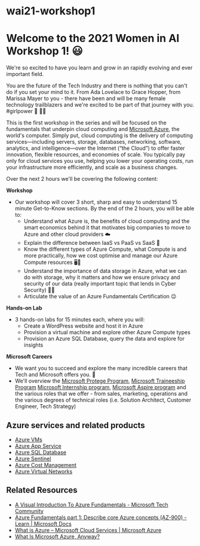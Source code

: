 # wai21-workshop1

# **Welcome to the 2021 Women in AI Workshop 1!** 😃 

We're so excited to have you learn and grow in an rapidly evolving and ever important field. 

You are the future of the Tech Industry and there is nothing that you can't do if you set your mind to it. From Ada Lovelace to Grace Hopper, from Marissa Mayer to you - there have been and will be many female technology trailblazers and we're excited to be part of that journey with you. #girlpower 🌱 👩‍💻

This is the first workshop in the series and will be focused on the fundamentals that underpin cloud computing and [Microsoft Azure](https://azure.microsoft.com/en-us/overview/what-is-cloud-computing/), the world's computer. Simply put, cloud computing is the delivery of computing services—including servers, storage, databases, networking, software, analytics, and intelligence—over the Internet (“the Cloud”) to offer faster innovation, flexible resources, and economies of scale. You typically pay only for cloud services you use, helping you lower your operating costs, run your infrastructure more efficiently, and scale as a business changes.


Over the next 2 hours we'll be covering the following content:

**Workshop**
- Our workshop will cover 3 short, sharp and easy to understand 15 minute Get-to-Know sections. By the end of the 2 hours, you will be able to:
    - Understand what Azure is, the benefits of cloud computing and the smart economics behind it that motivates big companies to move to Azure and other cloud providers ☁️
    - Explain the difference between IaaS vs PaaS vs SaaS 🤔
    - Know the different types of Azure Compute, what Compute is and more practically, how we cost optimise and manage our Azure Compute resources 🖥️💸
    - Understand the importance of data storage in Azure, what we can do with storage, why it matters and how we ensure privacy and security of our data (really important topic that lends in Cyber Security) 💽🔐
    - Articulate the value of an Azure Fundamentals Certification 😉

**Hands-on Lab**
- 3 hands-on labs for 15 minutes each, where you will:
    - Create a WordPress website and host it in Azure
    - Provision a virtual machine and explore other Azure Compute types
    - Provision an Azure SQL Database, query the data and explore for insights

**Microsoft Careers**
- We want you to succeed and explore the many incredible careers that Tech and Microsoft offers you. 🚀
- We'll overview the [Microsoft Protege Program](https://www.microsoft.com/en-au/protege/), [Microsoft Traineeship Program](https://www.microsoft.com/en-au/microsoft-traineeship-program) [Microsoft Internship program](https://www.microsoft.com/en-au/ecif/interns-anz.aspx), [Microsoft Aspire program](https://www.microsoft.com/en-ie/earlycareers/aspire-program) and the various roles that we offer - from sales, marketing, operations and the various degrees of technical roles (i.e. Solution Architect, Customer Engineer, Tech Strategy)

## **Azure services and related products**
- [Azure VMs](https://azure.microsoft.com/en-us/services/virtual-machines/)
- [Azure App Service](https://azure.microsoft.com/en-au/services/app-service/)
- [Azure SQL Database](https://azure.microsoft.com/en-au/solutions/databases/)
- [Azure Sentinel](https://azure.microsoft.com/en-au/services/azure-sentinel/)
- [Azure Cost Management](https://azure.microsoft.com/en-us/services/cost-management/)
- [Azure Virtual Networks](https://azure.microsoft.com/en-au/services/virtual-network)

## **Related Resources**
- [A Visual Introduction To Azure Fundamentals - Microsoft Tech Community](https://techcommunity.microsoft.com/t5/azure-developer-community-blog/a-visual-introduction-to-azure-fundamentals/ba-p/2132410)
- [Azure Fundamentals part 1: Describe core Azure concepts (AZ-900) - Learn | Microsoft Docs](https://docs.microsoft.com/en-us/learn/paths/az-900-describe-cloud-concepts/)
- [What is Azure – Microsoft Cloud Services | Microsoft Azure](https://azure.microsoft.com/en-au/overview/what-is-azure/)
- [What Is Microsoft Azure, Anyway?](https://www.howtogeek.com/337961/what-is-microsoft-azure/)
